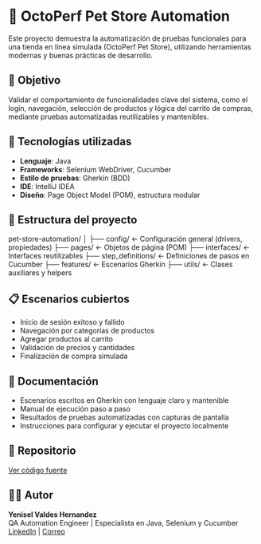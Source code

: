# 🛒 OctoPerf Pet Store Automation

Este proyecto demuestra la automatización de pruebas funcionales para una tienda en línea simulada (OctoPerf Pet Store), utilizando herramientas modernas y buenas prácticas de desarrollo.

## 🎯 Objetivo

Validar el comportamiento de funcionalidades clave del sistema, como el login, navegación, selección de productos y lógica del carrito de compras, mediante pruebas automatizadas reutilizables y mantenibles.

## 🧪 Tecnologías utilizadas

- **Lenguaje**: Java  
- **Frameworks**: Selenium WebDriver, Cucumber  
- **Estilo de pruebas**: Gherkin (BDD)  
- **IDE**: IntelliJ IDEA  
- **Diseño**: Page Object Model (POM), estructura modular

## 🧱 Estructura del proyecto
pet-store-automation/ │ 
├── config/              ← Configuración general (drivers, propiedades) 
├── pages/               ← Objetos de página (POM) 
├── interfaces/          ← Interfaces reutilizables 
├── step_definitions/    ← Definiciones de pasos en Cucumber 
├── features/            ← Escenarios Gherkin 
├── utils/               ← Clases auxiliares y helpers

## 📋 Escenarios cubiertos

- Inicio de sesión exitoso y fallido  
- Navegación por categorías de productos  
- Agregar productos al carrito  
- Validación de precios y cantidades  
- Finalización de compra simulada

## 📄 Documentación

- Escenarios escritos en Gherkin con lenguaje claro y mantenible  
- Manual de ejecución paso a paso  
- Resultados de pruebas automatizadas con capturas de pantalla  
- Instrucciones para configurar y ejecutar el proyecto localmente

## 🔗 Repositorio

[Ver código fuente](https://github.com/tu_usuario/pet-store-automation)

## 👩‍💻 Autor

**Yenisel Valdes Hernandez**  
QA Automation Engineer | Especialista en Java, Selenium y Cucumber  
[LinkedIn](https://www.linkedin.com/in/yenisel-valdes-hernandez/) | [Correo](mailto:yenyselvh@gmail.com)
